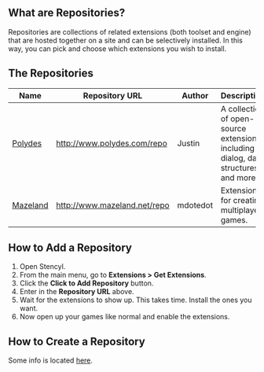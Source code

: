 ## What are Repositories?

Repositories are collections of related extensions (both toolset and engine) that are hosted together on a site and can be selectively installed. In this way, you can pick and choose which extensions you wish to install.


## The Repositories

Name | Repository URL | Author | Description
--- | --- | --- | ---
[Polydes](https://community.stencyl.com/index.php/board,144.0.html) | http://www.polydes.com/repo | Justin | A collection of open-source extensions including dialog, data structures and more.
[Mazeland](http://www.mazeland.net/repo/) | http://www.mazeland.net/repo | mdotedot | Extensions for creating multiplayer games.


## How to Add a Repository

1. Open Stencyl.
2. From the main menu, go to **Extensions > Get Extensions**.
3. Click the **Click to Add Repository** button.
4. Enter in the **Repository URL** above.
5. Wait for the extensions to show up. This takes time. Install the ones you want.
6. Now open up your games like normal and enable the extensions.


## How to Create a Repository

Some info is located [here](http://www.mazeland.net/repo/).
